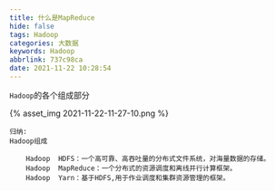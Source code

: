 ```yaml
---
title: 什么是MapReduce
hide: false
tags: Hadoop
categories: 大数据
keywords: Hadoop
abbrlink: 737c98ca
date: 2021-11-22 10:28:54
---
```


`Hadoop`的各个组成部分

{% asset_img 2021-11-22-11-27-10.png %}

<!-- more -->

```
归纳:
Hadoop组成
 
    Hadoop  HDFS：一个高可靠、高吞吐量的分布式文件系统，对海量数据的存储。
 	Hadoop  MapReduce：一个分布式的资源调度和离线并行计算框架。
 	Hadoop  Yarn：基于HDFS,用于作业调度和集群资源管理的框架。
```     

